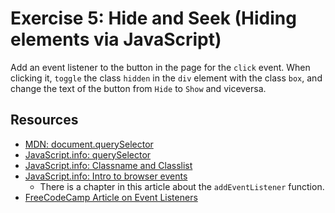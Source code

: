 # Exercise 5: Hide and Seek (Hiding elements via JavaScript)

Add an event listener to the button in the page for the `click` event.
When clicking it, `toggle` the class `hidden` in the `div` element with the class `box`, and change the text of the button from `Hide` to `Show` and viceversa.

## Resources

- [MDN: document.querySelector](https://developer.mozilla.org/en-US/docs/Web/API/Document/querySelector)
- [JavaScript.info: querySelector](https://javascript.info/searching-elements-dom#querySelector)
- [JavaScript.info: Classname and Classlist](https://javascript.info/styles-and-classes#classname-and-classlist)
- [JavaScript.info: Intro to browser events](https://javascript.info/introduction-browser-events#addeventlistener)
  - There is a chapter in this article about the `addEventListener` function.
- [FreeCodeCamp Article on Event Listeners](https://www.freecodecamp.org/news/javascript-addeventlistener-example-code/)
